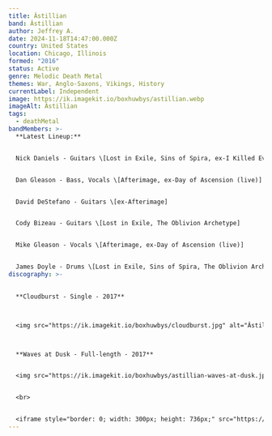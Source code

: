 ```yaml
---
title: Âstillian
band: Âstillian
author: Jeffrey A.
date: 2024-11-18T14:47:00.000Z
country: United States
location: Chicago, Illinois
formed: "2016"
status: Active
genre: Melodic Death Metal
themes: War, Anglo-Saxons, Vikings, History
currentLabel: Independent
image: https://ik.imagekit.io/boxhuwbys/astillian.webp
imageAlt: Âstillian
tags:
  - deathMetal
bandMembers: >-
  **Latest Lineup:**


  Nick Daniels - Guitars \[Lost in Exile, Sins of Spira, ex-I Killed Everyone]  


  Dan Gleason - Bass, Vocals \[Afterimage, ex-Day of Ascension (live)]  


  David DeStefano - Guitars \[ex-Afterimage]  


  Cody Bizeau - Guitars \[Lost in Exile, The Oblivion Archetype]  


  Mike Gleason - Vocals \[Afterimage, ex-Day of Ascension (live)]  


  James Doyle - Drums \[Lost in Exile, Sins of Spira, The Oblivion Archetype, Society's Plague]
discography: >-
  

  **Cloudburst - Single - 2017**  



  <img src="https://ik.imagekit.io/boxhuwbys/cloudburst.jpg" alt="Âstillian Cloudburst - Single cover" style="width:300px; height:auto;">



  **Waves at Dusk - Full-length - 2017**  


  <img src="https://ik.imagekit.io/boxhuwbys/astillian-waves-at-dusk.jpg" alt="Âstillian - Waves at Dusk - Full-length cover" style="width:300px; height:auto;">


  <br> 


  <iframe style="border: 0; width: 300px; height: 736px;" src="https://bandcamp.com/EmbeddedPlayer/album=320554125/size=large/bgcol=333333/linkcol=0f91ff/transparent=true/" seamless><a href="https://astillian.bandcamp.com/album/waves-at-dusk">Waves at Dusk by Âstillian</a></iframe>
---
```


